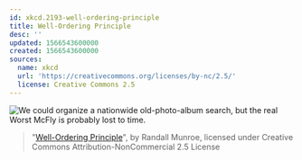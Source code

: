 ```yaml
---
id: xkcd.2193-well-ordering-principle
title: Well-Ordering Principle
desc: ''
updated: 1566543600000
created: 1566543600000
sources:
  name: xkcd
  url: 'https://creativecommons.org/licenses/by-nc/2.5/'
  license: Creative Commons 2.5
---
```

![We could organize a nationwide old-photo-album search, but the real Worst McFly is probably lost to time.](https://imgs.xkcd.com/comics/well_ordering_principle.png)
> "[Well-Ordering Principle](https://xkcd.com/2193/)", by Randall Munroe, licensed under Creative Commons Attribution-NonCommercial 2.5 License
